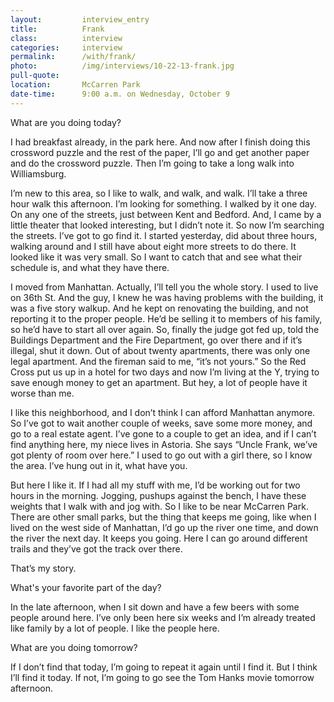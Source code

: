 ```yaml
---
layout:         interview_entry
title:          Frank
class:          interview
categories:     interview
permalink:      /with/frank/
photo:          /img/interviews/10-22-13-frank.jpg
pull-quote:
location:       McCarren Park
date-time:      9:00 a.m. on Wednesday, October 9
---
```

<p class="question">What are you doing today?</p>
<p>I had breakfast already, in the park here. And now after I finish doing this crossword puzzle and the rest of the paper, I’ll go and get another paper and do the crossword puzzle. Then I’m going to take a long walk into Williamsburg.</p>

<p>I’m new to this area, so I like to walk, and walk, and walk. I’ll take a three hour walk this afternoon. I’m looking for something. I walked by it one day. On any one of the streets, just between Kent and Bedford. And, I came by a little theater that looked interesting, but I didn’t note it. So now I’m searching the streets. I’ve got to go find it. I started yesterday, did about three hours, walking around and I still have about eight more streets to do there. It looked like it was very small. So I want to catch that and see what their schedule is, and what they have there. </p>

<p>I moved from Manhattan. Actually, I’ll tell you the whole story. I used to live on 36th St. And the guy, I knew he was having problems with the building, it was a five story walkup. And he kept on renovating the building, and not reporting it to the proper people. He’d be selling it to members of his family, so he’d have to start all over again.  So, finally the judge got fed up, told the Buildings Department and the Fire Department, go over there and if it’s illegal, shut it down. Out of about twenty apartments, there was only one legal apartment. And the fireman said to me, “it’s not yours.” So the Red Cross put us up in a hotel for two days and now I’m living at the Y, trying to save enough money to get an apartment. But hey, a lot of people have it worse than me. </p>

<p>I like this neighborhood, and I don’t think I can afford Manhattan anymore. So I’ve got to wait another couple of weeks, save some more money, and go to a real estate agent. I’ve gone to a couple to get an idea, and if I can’t find anything here, my niece lives in Astoria. She says “Uncle Frank, we’ve got plenty of room over here.” I used to go out with a girl there, so I know the area. I’ve hung out in it, what have you. </p>

<p>But here I like it. If I had all my stuff with me, I’d be working out for two hours in the morning. Jogging, pushups against the bench, I have these weights that I walk with and jog with. So I like to be near McCarren Park. There are other small parks, but the thing that keeps me going, like when I lived on the west side of Manhattan, I’d go up the river one time, and down the river the next day. It keeps you going. Here I can go around different trails and they’ve got the track over there. </p>

<p>That’s my story.</p>

<p class="question">What's your favorite part of the day?</p>
<p>In the late afternoon, when I sit down and have a few beers with some people around here. I’ve only been here six weeks and I’m already treated like family by a lot of people. I like the people here. </p>

<p class="question">What are you doing tomorrow?</p>
<p>If I don’t find that today, I’m going to repeat it again until I find it. But I think I’ll find it today. If not, I’m going to go see the Tom Hanks movie tomorrow afternoon.</p>
